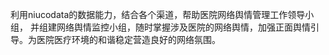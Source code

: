 利用niucodata的数据能力，结合各个渠道，帮助医院网络舆情管理工作领导小组，
并组建网络舆情监控小组，随时掌握涉及医院的网络舆情，加强正面舆情引导。为医院医疗环境的和谐稳定营造良好的网络氛围。 ​ 
